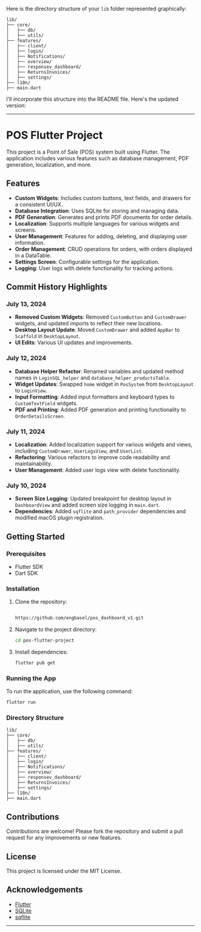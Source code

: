 Here is the directory structure of your `lib` folder represented graphically:

```
lib/
├── core/
│   ├── db/
│   ├── utils/
├── features/
│   ├── client/
│   ├── login/
│   ├── Notifications/
│   ├── overview/
│   ├── responsev_dashboard/
│   ├── ReturnsInvoices/
│   ├── settings/
├── l10n/
├── main.dart
```

I'll incorporate this structure into the README file. Here's the updated version:

---

# POS Flutter Project

This project is a Point of Sale (POS) system built using Flutter. The application includes various features such as database management, PDF generation, localization, and more.

## Features

- **Custom Widgets**: Includes custom buttons, text fields, and drawers for a consistent UI/UX.
- **Database Integration**: Uses SQLite for storing and managing data.
- **PDF Generation**: Generates and prints PDF documents for order details.
- **Localization**: Supports multiple languages for various widgets and screens.
- **User Management**: Features for adding, deleting, and displaying user information.
- **Order Management**: CRUD operations for orders, with orders displayed in a DataTable.
- **Settings Screen**: Configurable settings for the application.
- **Logging**: User logs with delete functionality for tracking actions.

## Commit History Highlights

### July 13, 2024
- **Removed Custom Widgets**: Removed `CustomButton` and `CustomDrawer` widgets, and updated imports to reflect their new locations.
- **Desktop Layout Update**: Moved `CustomDrawer` and added `AppBar` to `Scaffold` in `DesktopLayout`.
- **UI Edits**: Various UI updates and improvements.

### July 12, 2024
- **Database Helper Refactor**: Renamed variables and updated method names in `LoginSQL_helper` and `database_helper_productsTable`.
- **Widget Updates**: Swapped `home` widget in `PosSystem` from `DesktopLayout` to `LoginView`.
- **Input Formatting**: Added input formatters and keyboard types to `CustomTextField` widgets.
- **PDF and Printing**: Added PDF generation and printing functionality to `OrderDetailsScreen`.

### July 11, 2024
- **Localization**: Added localization support for various widgets and views, including `CustomDrawer`, `UserLogsView`, and `UserList`.
- **Refactoring**: Various refactors to improve code readability and maintainability.
- **User Management**: Added user logs view with delete functionality.

### July 10, 2024
- **Screen Size Logging**: Updated breakpoint for desktop layout in `DashboardView` and added screen size logging in `main.dart`.
- **Dependencies**: Added `sqflite` and `path_provider` dependencies and modified macOS plugin registration.

## Getting Started

### Prerequisites

- Flutter SDK
- Dart SDK

### Installation

1. Clone the repository:
   ```sh

   https://github.com/engbasel/pos_dashboard_v1.git
   ```
2. Navigate to the project directory:
   ```sh
   cd pos-flutter-project
   ```
3. Install dependencies:
   ```sh
   flutter pub get
   ```

### Running the App

To run the application, use the following command:
```sh
flutter run
```

### Directory Structure

```
lib/
├── core/
│   ├── db/
│   ├── utils/
├── features/
│   ├── client/
│   ├── login/
│   ├── Notifications/
│   ├── overview/
│   ├── responsev_dashboard/
│   ├── ReturnsInvoices/
│   ├── settings/
├── l10n/
├── main.dart
```

## Contributions

Contributions are welcome! Please fork the repository and submit a pull request for any improvements or new features.

## License

This project is licensed under the MIT License.

## Acknowledgements

- [Flutter](https://flutter.dev/)
- [SQLite](https://www.sqlite.org/index.html)
- [sqflite](https://pub.dev/packages/sqflite)

---

